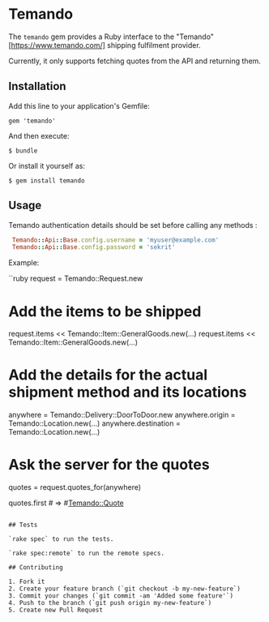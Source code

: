 # Temando

The `temando` gem provides a Ruby interface to the
"Temando"[https://www.temando.com/] shipping fulfilment provider.

Currently, it only supports fetching quotes from the API and returning
them.

## Installation

Add this line to your application's Gemfile:

    gem 'temando'

And then execute:

    $ bundle

Or install it yourself as:

    $ gem install temando

## Usage

Temando authentication details should be set before calling any methods :

```ruby
 Temando::Api::Base.config.username = 'myuser@example.com'
 Temando::Api::Base.config.password = 'sekrit'
```

Example:

``ruby
request = Temando::Request.new

# Add the items to be shipped
request.items << Temando::Item::GeneralGoods.new(...)
request.items << Temando::Item::GeneralGoods.new(...)

# Add the details for the actual shipment method and its locations
anywhere = Temando::Delivery::DoorToDoor.new
anywhere.origin      = Temando::Location.new(...)
anywhere.destination = Temando::Location.new(...)

# Ask the server for the quotes
quotes = request.quotes_for(anywhere)

quotes.first # => #<Temando::Quote>
```

## Tests

`rake spec` to run the tests.

`rake spec:remote` to run the remote specs.

## Contributing

1. Fork it
2. Create your feature branch (`git checkout -b my-new-feature`)
3. Commit your changes (`git commit -am 'Added some feature'`)
4. Push to the branch (`git push origin my-new-feature`)
5. Create new Pull Request

